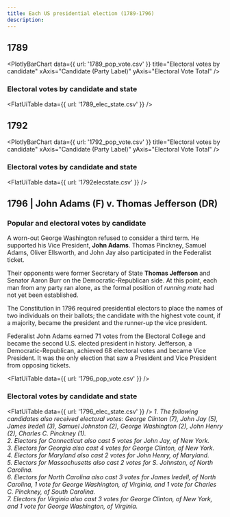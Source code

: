 ```yaml
---
title: Each US presidential election (1789-1796)
description: 
---
```


## 1789

<PlotlyBarChart
  data={{
    url: '1789_pop_vote.csv'
  }}
  title="Electoral votes by candidate"
  xAxis="Candidate (Party Label)"
  yAxis="Electoral Vote Total"
/>

### Electoral votes by candidate and state

<FlatUiTable
  data={{
    url: '1789_elec_state.csv'
  }}
 />

## 1792

<PlotlyBarChart
  data={{
    url: '1792_pop_vote.csv'
  }}
  title="Electoral votes by candidate"
  xAxis="Candidate (Party Label)"
  yAxis="Electoral Vote Total"
/>

### Electoral votes by candidate and state

<FlatUiTable
  data={{
    url: '1792elecstate.csv'
  }}
 />

## 1796 | John Adams (F) v. Thomas Jefferson (DR)

### Popular and electoral votes by candidate

A worn-out George Washington refused to consider a third term. He supported his Vice President, **John Adams**. Thomas Pinckney, Samuel Adams, Oliver Ellsworth, and John Jay also participated in the Federalist ticket.

Their opponents were former Secretary of State **Thomas Jefferson** and Senator Aaron Burr on the Democratic-Republican side. At this point, each man from any party ran alone, as the formal position of *running mate* had not yet been established.

The Constitution in 1796 required presidential electors to place the names of two individuals on their ballots; the candidate with the highest vote count, if a majority, became the president and the runner-up the vice president. 

Federalist John Adams earned 71 votes from the Electoral College and became the second U.S. elected president in history. Jefferson, a Democratic-Republican, achieved 68 electoral votes and became Vice President. It was the only election that saw a President and Vice President from opposing tickets. 

<FlatUiTable
  data={{
    url: '1796_pop_vote.csv'
  }}
 />

### Electoral votes by candidate and state

<FlatUiTable
  data={{
    url: '1796_elec_state.csv'
  }}
 />
*1. The following candidates also received electoral votes: George Clinton (7), John Jay (5), James Iredell (3), Samuel Johnston (2), George Washington (2), John Henry (2), Charles C. Pinckney (1).<br />2. Electors for Connecticut also cast 5 votes for John Jay, of New York.<br />3. Electors for Georgia also cast 4 votes for George Clinton, of New York.<br />4. Electors for Maryland also cast 2 votes for John Henry, of Maryland.<br />5. Electors for Massachusetts also cast 2 votes for S. Johnston, of North Carolina.<br />6. Electors for North Carolina also cast 3 votes for James Iredell, of North Carolina, 1 vote for George Washington, of Virginia, and 1 vote for Charles C. Pinckney, of South Carolina.<br />7. Electors for Virginia also cast 3 votes for George Clinton, of New York, and 1 vote for George Washington, of Virginia.*
